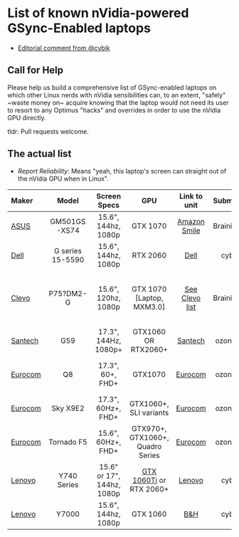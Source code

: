 List of known nVidia-powered GSync-Enabled laptops
==================================================

* [Editorial comment from @cybik](EDITORIAL.md)

Call for Help
-------------
Please help us build a comprehensive list of GSync-enabled laptops on which other Linux nerds with nVidia sensibilities can, to an extent, "safely" ~waste money on~ acquire knowing that the laptop would not need its user to resort to any Optimus "hacks" and overrides in order to use the nVidia GPU directly.

tldr: Pull requests welcome.

The actual list
---------------

* _Report Reliability:_ Means "yeah, this laptop's screen can straight out of the nVidia GPU when in Linux".

|Maker|Model|Screen Specs|GPU|Link to unit|Submitter|Report Reliability*|Price|More|
|:---|:---:|:---:|:---:|:---:|:---:|:---:|:---:|---:|
|[ASUS](OEM_ODM_Brands.md#asus)|GM501GS-XS74|15.6", 144hz, 1080p|GTX 1070|[Amazon Smile](https://smile.amazon.com/dp/B07BSKLV3K/)|Brainiarc7|Assumed as User-confirmed|1550 US$|[Setup gist](https://gist.github.com/Brainiarc7/c3fa09bc2ecb4153434cd98b6fb06238)|
|[Dell](OEM_ODM_Brands.md#dell)|G series 15-5590|15.6", 144hz, 1080p|RTX 2060|[Dell](https://www.dell.com/en-us/shop/gaming-and-games/dell-g5-15-gaming/spd/g-series-15-5590-laptop/gnvca5cr042es)|cybik|Unconfirmed|1500 US$||
|[Clevo](OEM_ODM_Brands.md#clevo)|P75?DM2-G|15.6", 120hz, 1080p|GTX 1070 [Laptop, MXM3.0]|[See Clevo list](clevo/MODELS.md#p75dm2-g)|Brainiarc7|Owned by reporter||No Optimus :D<br/>[More details](https://gist.github.com/Brainiarc7/6a1652d4da6a30ae3c525c7d063d1277)<br/>[Tuning](https://gist.github.com/Brainiarc7/ba998de74aec480c25dd16f064a6d413)|
|[Santech](OEM_ODM_Brands.md#santech)|G59|17.3", 144Hz, 1080p+|GTX1060 OR RTX2060+|[Santech](https://www.santech.eu/notebook/g59-series)|ozone89|Unconfirmed|1569 €+||
|[Eurocom](OEM_ODM_Brands.md#eurocom)|Q8|17.3", 60+, FHD+|GTX1070|[Eurocom](https://eurocom.com/ec/configure(2,401,0)EurocomQ8)|ozone89|Unconfirmed|2759 CA$+|MS Hybrid Graphics (branded)|
|[Eurocom](OEM_ODM_Brands.md#eurocom)|Sky X9E2|17.3", 60Hz+, FHD+|GTX1060+, SLI variants|[Eurocom](https://eurocom.com/ec/configure(2,385,0)SkyX9E2)|ozone89|Unconfirmed|2999 CA$+||
|[Eurocom](OEM_ODM_Brands.md#eurocom)|Tornado F5|15.6", 60Hz+, FHD+|GTX970+, GTX1060+, Quadro Series|[Eurocom](https://eurocom.com/ec/configure(2,384,0)TornadoF5)|ozone89|Unconfirmed|1999 CA$+|Discrete GPU only|
|[Lenovo](OEM_ODM_Brands.md#lenovo)|Y740 Series|15.6" or 17", 144hz, 1080p|[GTX 1060Ti](https://www.lenovo.com/us/en/laptops/legion-laptops/legion-y-series/Lenovo-Legion-Y740-17/p/81UGCTO1WWENUS0/customize) or RTX 2060+|[Lenovo](https://www.lenovo.com/us/en/legion/)|cybik|Unconfirmed|1350 US$+|Y540 G-Sync *option* rumored|
|[Lenovo](OEM_ODM_Brands.md#lenovo)|Y7000|15.6", 144hz, 1080p|GTX 1060|[B&H](https://www.bhphotovideo.com/c/product/1432666-REG/lenovo_81lf0004us_core_i7_8750h_16gb.html)|cybik|Unconfirmed|1100 US$|Likely "Outlet" model|
